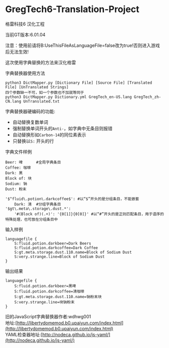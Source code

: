 # GregTech6-Translation-Project
格雷科技6 汉化工程

当前GT版本:6.01.04

注意：使用前请将B:UseThisFileAsLanguageFile=false改为true!否则进入游戏后无法生效!

这次使用字典替换的方法来汉化格雷

字典替换器使用方法

    python3 DictMapper.py [Dictionary File] [Source File] [Translated File] [UnTranslated Strings]
    四个参数缺一不可，如一个参数也不加就等同于
    python3 DictMapper.py Dictionary.yml GregTech_en-US.lang GregTech_zh-CN.lang UnTranslated.txt

字典替换器硬编码的功能:

- 自动替换复数单词
- 强制替换单词开头的`Anti-`，如字典中无条目则报错
- 自动替换形如`Carbon-14`的同位素表示
- 只替换以`S:` 开头的行

字典文件样例

    Beer: 啤      #全局字典条目
    Coffee: 咖啡
    Dark: 黑
    Block of: 块
    Sodium: 钠
    Dust: 粉末

    '$^fluid\.potion\.darkcoffee$': #以“$”开头的是分组条目，不能嵌套
        Dark: 清  #分组字典条目
    '$gt\.meta\.storage\.dust.*':
        '#(Block of)(.+)': '{0[1]}{0[0]}' #以“#”开头的是正则匹配条目，用于语序的特殊处理，也可放在分组条目中

输入样例

    languagefile {
        S:fluid.potion.darkbeer=Dark Beers
        S:fluid.potion.darkcoffee=Dark Coffee
        S:gt.meta.storage.dust.110.name=Block of Sodium Dust
        S:very.strange.line=Block of Sodium Dust
    }

输出结果

    languagefile {
        S:fluid.potion.darkbeer=黑啤
        S:fluid.potion.darkcoffee=清咖啡
        S:gt.meta.storage.dust.110.name=钠粉末块
        S:very.strange.line=块钠粉末
    }

旧的JavaScript字典替换器作者:wdhwg001  
地址:[http://libertydomemod.b0.upaiyun.com/index.html](http://libertydomemod.b0.upaiyun.com/index.html)  
YAML检查器地址:[http://nodeca.github.io/js-yaml/](http://nodeca.github.io/js-yaml/)
